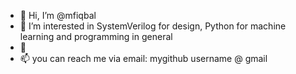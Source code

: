 - 👋 Hi, I’m @mfiqbal
- 👀 I’m interested in SystemVerilog for design, Python for machine learning and programming in general
- 💞️ 
- 📫 you can reach me via email: mygithub username @ gmail

<!---
mfiqbal/mfiqbal is a ✨ special ✨ repository because its `README.md` (this file) appears on your GitHub profile.
You can click the Preview link to take a look at your changes.
--->
